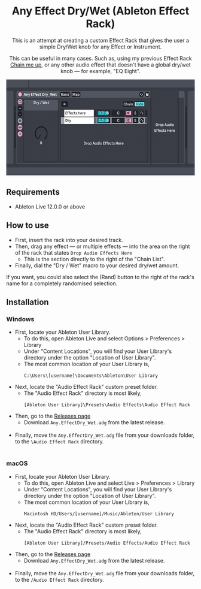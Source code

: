 <div align="center">

# Any Effect Dry/Wet (Ableton Effect Rack)
This is an attempt at creating a custom Effect Rack that gives the user a simple Dry/Wet knob for any Effect or Instrument.

This can be useful in many cases. Such as, using my previous Effect Rack [Chain me up](https://github.com/fonkley/chainmeup/), or any other audio effect that doesn't have a global dry/wet knob — for example, "EQ Eight".


<img src="./example.jpg" height="256" />
</div>

## Requirements
- Ableton Live 12.0.0 or above

## How to use
- First, insert the rack into your desired track.
- Then, drag any effect — or multiple effects — into the area on the right of the rack that states ``` Drop Audio Effects Here ```
  - This is the section directly to the right of the "Chain List".
- Finally, dial the "Dry / Wet" macro to your desired dry/wet amount.

If you want, you could also select the (Rand) button to the right of the rack's name for a completely randomised selection.

## Installation
### Windows
- First, locate your Ableton User Library.
  - To do this, open Ableton Live and select Options > Preferences > Library
  - Under "Content Locations", you will find your User Library's directory under the option "Location of User Library".
  - The most common location of your User Library is,
    ```
    C:\Users\[username]\Documents\Ableton\User Library
    ```
- Next, locate the "Audio Effect Rack" custom preset folder.
  - The "Audio Effect Rack" directory is most likely,
    ```
    [Ableton User Library]\Presets\Audio Effects\Audio Effect Rack
    ```
- Then, go to the [Releases page](https://github.com/fonkley/anyeffectdrywet/releases/)
  - Download `Any.EffectDry_Wet.adg` from the latest release.
<br> </br>
- Finally, move the `Any.EffectDry_Wet.adg` file from your downloads folder, to the `\Audio Effect Rack` directory.
<br> </br>
### macOS
- First, locate your Ableton User Library.
  - To do this, open Ableton Live and select Live > Preferences > Library
  - Under "Content Locations", you will find your User Library's directory under the option "Location of User Library".
  - The most common location of your User Library is,
    ```
    Macintosh HD/Users/[username]/Music/Ableton/User Library
    ```
- Next, locate the "Audio Effect Rack" custom preset folder.
  - The "Audio Effect Rack" directory is most likely,
    ```
    [Ableton User Library]/Presets/Audio Effects/Audio Effect Rack
    ```
- Then, go to the [Releases page](https://github.com/fonkley/anyeffectdrywet/releases/)
  - Download `Any.EffectDry_Wet.adg` from the latest release.
<br> </br>
- Finally, move the `Any.EffectDry_Wet.adg` file from your downloads folder, to the `/Audio Effect Rack` directory.
